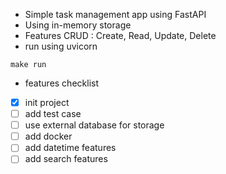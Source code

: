 - Simple task management app using FastAPI
- Using in-memory storage
- Features CRUD : Create, Read, Update, Delete
- run using uvicorn
```
make run
```
- features checklist
- [x] init project
- [ ] add test case
- [ ] use external database for storage
- [ ] add docker
- [ ] add datetime features
- [ ] add search features
